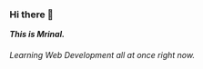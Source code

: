 ### Hi there 👋

<em><strong>This is Mrinal.</strong></em>

<h6>Learning Web Development all at once right now.</h6>

